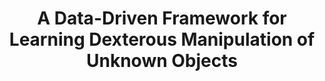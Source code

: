 ---
layout: default
title: A Data-Driven Framework for Learning Dexterous Manipulation of Unknown Objects
authors: AS Morgan, K Hang, WG Bircher, AM Dollar
publication: IEEE International Conference on Intelligent Robots and Systems (IROS)
year: 2019
award:
video: https://www.youtube.com/embed/jtInvaa07yU
doi: http://dx.doi.org/XX.XXX/
---